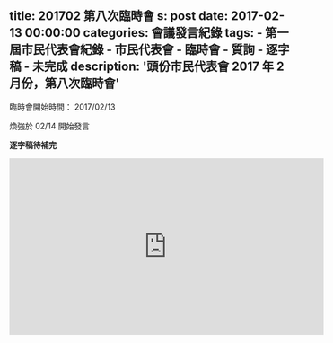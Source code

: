 title: 201702 第八次臨時會
s: post
date: 2017-02-13 00:00:00
categories: 會議發言紀錄
tags:
    - 第一屆市民代表會紀錄
    - 市民代表會
    - 臨時會
    - 質詢
    - 逐字稿
    - 未完成
description: '頭份市民代表會 2017 年 2 月份，第八次臨時會'
---

<style>
.hint {
    color: #BBB;
}
.li {
    color: #088A85;
}

.district {
    color: #8A2908;
}

.representative {
    color: #D7DF01;
}
</style>

臨時會開始時間： 2017/02/13

煥強於 02/14 開始發言

**逐字稿待補完**

<iframe width="560" height="315" src="https://www.youtube.com/embed/vF-BibxpDmg" frameborder="0" allow="autoplay; encrypted-media" allowfullscreen></iframe>
